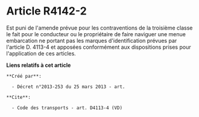 # Article R4142-2

Est puni de l'amende prévue pour les contraventions de la troisième classe le fait pour le conducteur ou le propriétaire de
faire naviguer une menue embarcation ne portant pas les marques d'identification prévues par l'article D. 4113-4 et apposées
conformément aux dispositions prises pour l'application de ces articles.

**Liens relatifs à cet article**

	**Créé par**:

	  - Décret n°2013-253 du 25 mars 2013 - art.

	**Cite**:

	  - Code des transports - art. D4113-4 (VD)
